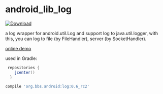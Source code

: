 # android_lib_log

[ ![Download](https://api.bintray.com/packages/luoqii/maven/android-log/images/download.svg) ](https://bintray.com/luoqii/maven/android-log/_latestVersion)

a log wrapper for android.util.Log and support log to java.util.logger,
with this, you can log to file (by FileHandler), server (by SocketHandler).

[online demo](https://appetize.io/app/kr7mvhad1ejcj3yu1cehvf15d4)

used in Gradle:
```groovy
 repositories {
    jcenter()
  }
    
compile 'org.bbs.android:log:0.6_rc2'
```
[99998]:htt://nonexist.com/ "sync lib version with build.gradle"
